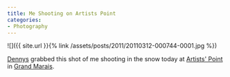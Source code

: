 ```yaml
---
title: Me Shooting on Artists Point
categories:
- Photography
---
```


![]({{ site.url }}{% link /assets/posts/2011/20110312-000744-0001.jpg %})
  



[Dennys](http://dennysphoto.com/) grabbed this shot of me shooting in the snow today at [Artists' Point](http://grandmarais.com/lake/lake.php?page=Artists%20Point) in [Grand Marais](http://grandmarais.com/).

